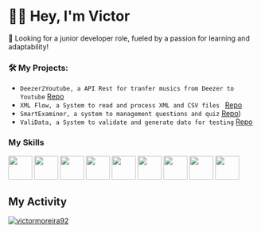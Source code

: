 <h1>👋🏿 Hey, I'm Victor </h1>

<p>🚀 Looking for a junior developer role, fueled by a passion for learning and adaptability!</p>


### 🛠️ My Projects:
* `Deezer2Youtube, a API Rest for tranfer musics from Deezer to Youtube` [Repo](https://github.com/victormoreira92/deezer2youtube)
* `XML Flow, a System to read and process XML and CSV files ` [Repo](https://github.com/victormoreira92/xmkflow)
* `SmartExaminer, a system to management questions and quiz` [Repo](https://github.com/victormoreira92/SmartExaminer))
* `ValiData, a System to validate and generate dato for testing` [Repo](https://github.com/victormoreira92/valiData)
 

### My Skills
<img src="https://cdn-icons-png.flaticon.com/512/6132/6132219.png" width="48">      <img 
src="https://www.svgrepo.com/show/354252/rails.svg" width="48">      <img 
src="https://w7.pngwing.com/pngs/441/460/png-transparent-postgresql-plain-wordmark-logo-icon-thumbnail.png" width="48">  <img src="https://w7.pngwing.com/pngs/717/111/png-transparent-mysql-round-logo-tech-companies-thumbnail.png" width="48" height="48">        <img src="https://encrypted-tbn0.gstatic.com/images?q=tbn:ANd9GcR7uf5_zUaTjVk1bASjSfXKf2L7Ibk-p-CJuQ&s" width="48">  <img src="https://e7.pngegg.com/pngimages/63/19/png-clipart-mongodb-database-nosql-postgresql-mongo-text-logo-thumbnail.png" width="48">       <img src="https://rspec.info/images/logo_ogp.png" width="48">  <img src="https://upload.wikimedia.org/wikipedia/commons/thumb/f/f7/Angular_gradient.png/900px-Angular_gradient.png" width="48">  <img src="https://cdn-icons-png.flaticon.com/512/5968/5968381.png" width="48">   

## My Activity

[![victormoreira92](https://github-readme-stats.vercel.app/api/top-langs/?username=victormoreira92&hide=html&layout=compact&theme=default)](https://github.com/anuraghazra/github-readme-stats)

<!--![](https://komarev.com/ghpvc/?username=iuricode&color=006bed)

## Sobre mim

- 🤔 Explorando novas tecnologias e desenvolvendo soluções de software.
- 🎓 Estudando {seu curso} no {faculdade}.
- 💼 Trabalhando como {stack em que você trabalhar} na {empresa}.
- 🌱 Aprendendo mais sobre {tecnologias que você está aprendendo}.

## Minhas Skills

**Aplicações e dados**

![C++](https://img.shields.io/badge/-C++-333333?style=flat&logo=C%2B%2B&logoColor=00599C)
![Java](https://img.shields.io/badge/-Java-333333?style=flat&logo=Java&logoColor=007396)
![JavaScript](https://img.shields.io/badge/-JavaScript-333333?style=flat&logo=javascript)
![HTML5](https://img.shields.io/badge/-HTML5-333333?style=flat&logo=HTML5)
![CSS](https://img.shields.io/badge/-CSS-333333?style=flat&logo=CSS3&logoColor=1572B6)
![Flutter](https://img.shields.io/badge/-Flutter-333333?style=flat&logo=Flutter)
![React](https://img.shields.io/badge/-React-333333?style=flat&logo=ruby)
![React Native](https://img.shields.io/badge/-React%20Native-333333?style=flat&logo=react)
![Jest](https://img.shields.io/badge/-Jest-333333?style=flat&logo=jest)
![MySQL](https://img.shields.io/badge/-MySQL-333333?style=flat&logo=mysql)

**Utilidades**

![Insomnia](https://img.shields.io/badge/-Insomnia-333333?style=flat&logo=insomnia)
![Postman](https://img.shields.io/badge/-Postman-333333?style=flat&logo=postman)

**DevOps**

![Git](https://img.shields.io/badge/-Git-333333?style=flat&logo=git)
![GitHub](https://img.shields.io/badge/-GitHub-333333?style=flat&logo=github)
![Bitbucket](https://img.shields.io/badge/-Bitbucket-333333?style=flat&logo=bitbucket)
![Docker](https://img.shields.io/badge/-Docker-333333?style=flat&logo=docker)
![Travis](https://img.shields.io/badge/-Travis-333333?style=flat&logo=travis)

**Ferramentas de desenvolvimento**

![Visual Studio Code](https://img.shields.io/badge/-Visual%20Studio%20Code-333333?style=flat&logo=visual-studio-code&logoColor=007ACC)
![Eclipse](https://img.shields.io/badge/-Eclipse-333333?style=flat&logo=eclipse-ide&logoColor=2C2255)
![Trello](https://img.shields.io/badge/-Trello-333333?style=flat&logo=trello&logoColor=007ACC)
![Figma](https://img.shields.io/badge/-Figma-333333?style=flat&logo=figma&logoColor=007ACC)
![Adobe XD](https://img.shields.io/badge/-Adobe%20XD-333333?style=flat&logo=adobe-xd&logoColor=007ACC)

<br/>

<a href="https://github.com/iuricode" title="Perfil do Iuri">
  <img height="180em" src="https://github-readme-stats.vercel.app/api?username=iuricode&theme=dracula&show_icons=true" />
</a>

## Onde me encontrar

[![Linkedin](https://img.shields.io/badge/-username-blue?style=flat-square&logo=Linkedin&logoColor=white&link=LINK-DO-SEU-LINKEDIN)](LINK-DO-SEU-LINKEDIN) 
[![Gmail Badge](https://img.shields.io/badge/-seuemail@email.com-006bed?style=flat-square&logo=Gmail&logoColor=white&link=mailto:SEU-EMAIL)](mailto:SEU-EMAIL)
[![GitHub](https://img.shields.io/github/followers/iuricode?label=follow&style=social)](LINK-DO-SEU-GITHUB)
-->
